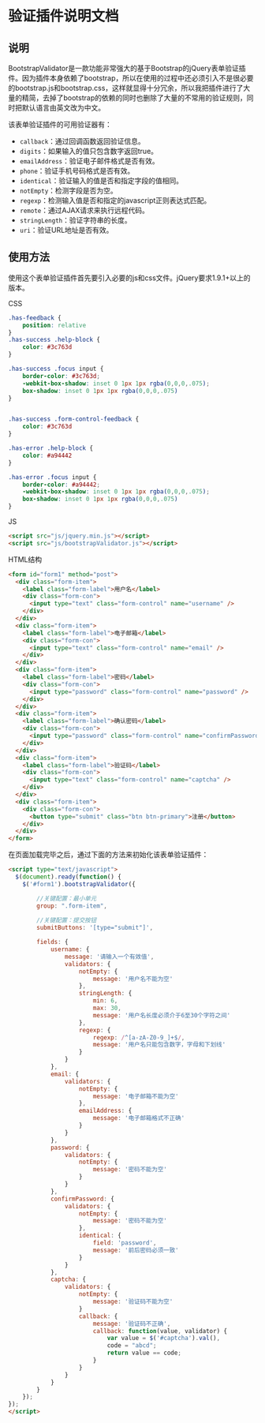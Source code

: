 # 验证插件说明文档

## 说明

BootstrapValidator是一款功能非常强大的基于Bootstrap的jQuery表单验证插件。因为插件本身依赖了bootstrap，所以在使用的过程中还必须引入不是很必要的bootstrap.js和bootstrap.css，这样就显得十分冗余，所以我把插件进行了大量的精简，去掉了bootstrap的依赖的同时也删除了大量的不常用的验证规则，同时把默认语言由英文改为中文。

该表单验证插件的可用验证器有：

* `callback`：通过回调函数返回验证信息。
* `digits`：如果输入的值只包含数字返回true。
* `emailAddress`：验证电子邮件格式是否有效。
* `phone`：验证手机号码格式是否有效。
* `identical`：验证输入的值是否和指定字段的值相同。
* `notEmpty`：检测字段是否为空。
* `regexp`：检测输入值是否和指定的javascript正则表达式匹配。
* `remote`：通过AJAX请求来执行远程代码。
* `stringLength`：验证字符串的长度。
* `uri`：验证URL地址是否有效。

## 使用方法

使用这个表单验证插件首先要引入必要的js和css文件。jQuery要求1.9.1+以上的版本。

CSS
```css 
.has-feedback {
    position: relative
}
.has-success .help-block {
    color: #3c763d
}

.has-success .focus input {
    border-color: #3c763d;
    -webkit-box-shadow: inset 0 1px 1px rgba(0,0,0,.075);
    box-shadow: inset 0 1px 1px rgba(0,0,0,.075)
}


.has-success .form-control-feedback {
    color: #3c763d
}

.has-error .help-block {
    color: #a94442
}

.has-error .focus input {
    border-color: #a94442;
    -webkit-box-shadow: inset 0 1px 1px rgba(0,0,0,.075);
    box-shadow: inset 0 1px 1px rgba(0,0,0,.075)
}
```
JS
```html 
<script src="js/jquery.min.js"></script>
<script src="js/bootstrapValidator.js"></script>
```
HTML结构
```html 
<form id="form1" method="post">
  <div class="form-item">
    <label class="form-label">用户名</label>
    <div class="form-con">
      <input type="text" class="form-control" name="username" />
    </div>
  </div>
  <div class="form-item">
    <label class="form-label">电子邮箱</label>
    <div class="form-con">
      <input type="text" class="form-control" name="email" />
    </div>
  </div>
  <div class="form-item">
    <label class="form-label">密码</label>
    <div class="form-con">
      <input type="password" class="form-control" name="password" />
    </div>
  </div>
  <div class="form-item">
    <label class="form-label">确认密码</label>
    <div class="form-con">
      <input type="password" class="form-control" name="confirmPassword" />
    </div>
  </div>
  <div class="form-item">
    <label class="form-label">验证码</label>
    <div class="form-con">
      <input type="text" class="form-control" name="captcha" />
    </div>
  </div>
  <div class="form-item">
    <div class="form-con">
      <button type="submit" class="btn btn-primary">注册</button>
    </div>
  </div>
</form>
```
在页面加载完毕之后，通过下面的方法来初始化该表单验证插件：
```html 
<script type="text/javascript">
  $(document).ready(function() {
	$('#form1').bootstrapValidator({

		//关键配置：最小单元
		group: ".form-item",
		
		//关键配置：提交按钮
		submitButtons: '[type="submit"]',

    	fields: {
	      	username: {
		      	message: '请输入一个有效值',
		      	validators: {
			      	notEmpty: {
			      		message: '用户名不能为空'
	      			},
	      			stringLength: {
			      		min: 6,
			      		max: 30,
			      		message: '用户名长度必须介于6至30个字符之间'
			    	},
	      			regexp: {
				        regexp: /^[a-zA-Z0-9_]+$/,
				        message: '用户名只能包含数字，字母和下划线'
				    }
		      	}
	    	},
		    email: {
		      	validators: {
			        notEmpty: {
			          	message: '电子邮箱不能为空'
			        },
			        emailAddress: {
			          	message: '电子邮箱格式不正确'
			        }
		      	}
		    },
    		password: {
			    validators: {
			      	notEmpty: {
			          	message: '密码不能为空'
			        }
			    }
			},
		    confirmPassword: {
		      	validators: {
		        	notEmpty: {
		        		message: '密码不能为空'
		        	},
		        	identical: {
			        	field: 'password',
			        	message: '前后密码必须一致'
			        }
		    	}
		    },
		    captcha: {
                validators: {
                    notEmpty: {
                        message: '验证码不能为空'
                    }
                    callback: {
                        message: '验证码不正确',
                        callback: function(value, validator) {
                            var value = $('#captcha').val(), 
                            code = "abcd";
                            return value == code;
                        }
                    }
                }
            }
  		}
  	});
});
</script>
```
